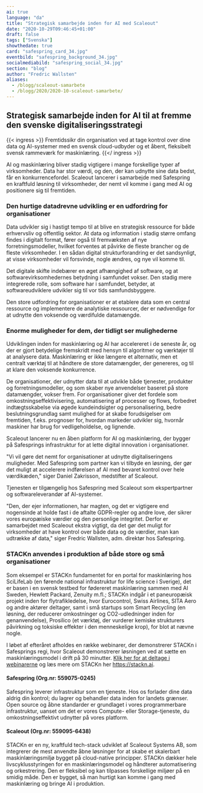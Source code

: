 ```yaml
---
ai: true
language: "da"
title: "Strategisk samarbejde inden for AI med Scaleout"
date: "2020-10-29T09:46:45+01:00"
draft: false
tags: ["Svenska"]
showthedate: true
card: "safespring_card_34.jpg"
eventbild: "safespring_background_34.jpg"
socialmediabild: "safespring_social_34.jpg"
section: "blog"
author: "Fredric Wallsten"
aliases:
  - /blogg/scaleout-samarbete
  - /blogg/2020/2020-10-scaleout-samarbete/
---
```

## Strategisk samarbejde inden for AI til at fremme den svenske digitaliseringsstrategi

{{< ingress >}}
Fremtidssikr din organisation ved at tage kontrol over dine data og AI-systemer med en svensk cloud-udbyder og et åbent, fleksibelt svensk rammeværk for maskinlæring.
{{</ ingress >}}

AI og maskinlæring bliver stadig vigtigere i mange forskellige typer af virksomheder. Data har stor værdi, og den, der kan udnytte sine data bedst, får en konkurrencefordel. Scaleout lancerer i samarbejde med Safespring en kraftfuld løsning til virksomheder, der nemt vil komme i gang med AI og positionere sig til fremtiden.

### Den hurtige datadrevne udvikling er en udfordring for organisationer

Data udvikler sig i hastigt tempo til at blive en strategisk ressource for både erhvervsliv og offentlig sektor. At data og information i stadig større omfang findes i digitalt format, fører også til fremvæksten af nye forretningsmodeller, hvilket forventes at påvirke de fleste brancher og de fleste virksomheder. I en sådan digital strukturforandring er det sandsynligt, at visse virksomheder vil forsvinde, nogle ændres, og nye vil komme til.

Det digitale skifte indebærer en øget afhængighed af software, og at softwarevirksomhedernes betydning i samfundet vokser. Den stadig mere integrerede rolle, som software har i samfundet, betyder, at softwareudviklere udvikler sig til vor tids samfundsbyggere.

Den store udfordring for organisationer er at etablere data som en central ressource og implementere de analytiske ressourcer, der er nødvendige for at udnytte den voksende og værdifulde datamængde.

### Enorme muligheder for dem, der tidligt ser mulighederne

Udviklingen inden for maskinlæring og AI har accelereret i de seneste år, og der er gjort betydelige fremskridt med hensyn til algoritmer og værktøjer til at analysere data. Maskinlæring er ikke længere et alternativ, men et centralt værktøj til at håndtere de store datamængder, der genereres, og til at klare den voksende konkurrence.

De organisationer, der udnytter data til at udvikle både tjenester, produkter og forretningsmodeller, og som skaber nye anvendelser baseret på store datamængder, vokser frem. For organisationer giver det fordele som omkostningseffektivisering, automatisering af processer og flows, forbedret indtægtsskabelse via øgede kundeindsigter og personalisering, bedre beslutningsgrundlag samt mulighed for at skabe forudsigelser om fremtiden, f.eks. prognoser for, hvordan markeder udvikler sig, hvornår maskiner har brug for vedligeholdelse, og lignende.

Scaleout lancerer nu en åben platform for AI og maskinlæring, der bygger på Safesprings infrastruktur for at lette digital innovation i organisationer.

"Vi vil gøre det nemt for organisationer at udnytte digitaliseringens muligheder. Med Safespring som partner kan vi tilbyde en løsning, der gør det muligt at accelerere indførelsen af AI med bevaret kontrol over hele værdikæden," siger Daniel Zakrisson, medstifter af Scaleout.

Tjenesten er tilgængelig hos Safespring med Scaleout som ekspertpartner og softwareleverandør af AI-systemer.

"Den, der ejer informationen, har magten, og det er vigtigere end nogensinde at holde fast i de aftalte GDPR-regler og andre love, der sikrer vores europæiske værdier og den personlige integritet. Derfor er samarbejdet med Scaleout ekstra vigtigt, da det gør det muligt for virksomheder at have kontrol over både data og de værdier, man kan udtrække af data," siger Fredric Wallsten, adm. direktør hos Safespring.

### STACKn anvendes i produktion af både store og små organisationer

Som eksempel er STACKn fundamentet for en portal for maskinlæring hos SciLifeLab (en førende national infrastruktur for life science i Sverige), det er basen i en svensk testbed for fødereret maskinlæring sammen med AI Sweden, Hewlett Packard, Zenuity m.fl.; STACKn indgår i et paneuropæisk projekt inden for flytrafikledelse, hvor Eurocontrol, Swiss Airlines, SITA Aero og andre aktører deltager, samt i små startups som Smart Recycling (en løsning, der reducerer omkostninger og CO2-udledninger inden for genanvendelse), Prosilico (et værktøj, der vurderer kemiske strukturers påvirkning og toksiske effekter i den menneskelige krop), for blot at nævne nogle.

I løbet af efteråret afholdes en række webinarer, der demonstrerer STACKn i Safesprings regi, hvor Scaleout demonstrerer løsningen ved at sætte en maskinlæringsmodel i drift på 30 minutter. [Klik her for at deltage i webinarerne](/event/) og læs mere om STACKn her https://stackn.ai.

#### Safespring (Org.nr: 559075-0245)

Safespring leverer infrastruktur som en tjeneste. Hos os forlader dine data aldrig din kontrol; du lagrer og behandler data inden for landets grænser. Open source og åbne standarder er grundlaget i vores programmerbare infrastruktur, uanset om det er vores Compute- eller Storage-tjeneste, du omkostningseffektivt udnytter på vores platform.

#### Scaleout (Org.nr: 559095-6438)

STACKn er en ny, kraftfuld tech-stack udviklet af Scaleout Systems AB, som integrerer de mest anvendte åbne løsninger for at skabe et skalerbart maskinlæringsmiljø bygget på cloud-native principper. STACKn dækker hele livscyklusstyringen for en maskinlæringsmodel og håndterer automatisering og orkestrering. Den er fleksibel og kan tilpasses forskellige miljøer på en smidig måde. Den er bygget, så man hurtigt kan komme i gang med maskinlæring og bringe AI i produktion.